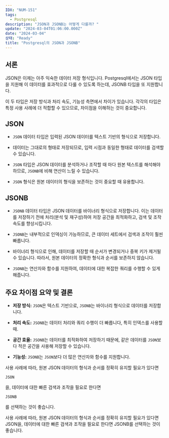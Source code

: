 ```yaml
---
IDX: "NUM-151"
tags:
  - Postgresql
description: "JSON과 JSONB는 어떻게 다를까? "
update: "2024-03-04T01:06:00.000Z"
date: "2024-03-04"
상태: "Ready"
title: "Postgresql의 JSON과 JSONB"
---
```

## 서론

JSON은 이제는 아주 익숙한 데이터 저장 형식입니다. Postgresql에서는 JSON 타입을 지원해 이 데이터를 효과적으로 다룰 수 있도록 하는데, JSONB 타입을 또 지원합니다. 

이 두 타입은 저장 방식과 처리 속도, 기능성 측면에서 차이가 있습니다. 각각의 타입은 특정 사용 사례에 더 적합할 수 있으므로, 차이점을 이해하는 것이 중요합니다.

## **JSON**

- `JSON` 데이터 타입은 입력된 JSON 데이터를 텍스트 기반의 형식으로 저장합니다.

- 데이터는 그대로의 형태로 저장되므로, 입력 시점과 동일한 형태로 데이터를 검색할 수 있습니다.

- `JSON` 타입은 JSON 데이터를 분석하거나 조작할 때 마다 원본 텍스트를 해석해야 하므로, `JSONB`에 비해 연산이 느릴 수 있습니다.

- `JSON` 형식은 원본 데이터의 형식을 보존하는 것이 중요할 때 유용합니다.

## **JSONB**

- `JSONB` 데이터 타입은 JSON 데이터를 바이너리 형식으로 저장합니다. 이는 데이터를 저장하기 전에 처리(분석 및 재구성)하여 저장 공간을 최적화하고, 검색 및 조작 속도를 향상시킵니다.

- `JSONB`는 내부적으로 인덱싱이 가능하므로, 큰 데이터 세트에서 검색과 조작이 훨씬 빠릅니다.

- 바이너리 형식으로 인해, 데이터를 저장할 때 순서가 변경되거나 중복 키가 제거될 수 있습니다. 따라서, 원본 데이터의 정확한 형식과 순서를 보존하지 않습니다.

- `JSONB`는 연산자와 함수를 지원하여, 데이터에 대한 복잡한 쿼리를 수행할 수 있게 해줍니다.

## 주요 차이점 요약 및 결론

- **저장 방식:**  `JSON`은 텍스트 기반으로, `JSONB`는 바이너리 형식으로 데이터를 저장합니다.

- **처리 속도:**  `JSONB`는 데이터 처리와 쿼리 수행이 더 빠릅니다, 특히 인덱스를 사용할 때.

- **공간 효율:**  `JSONB`는 데이터를 최적화하여 저장하기 때문에, 같은 데이터를 `JSON`보다 적은 공간을 사용해 저장할 수 있습니다.

- **기능성:**  `JSONB`는 `JSON`보다 더 많은 연산자와 함수를 지원합니다.

사용 사례에 따라, 원본 JSON 데이터의 형식과 순서를 정확히 유지할 필요가 있다면

```plain text
JSON
```

을, 데이터에 대한 빠른 검색과 조작을 필요로 한다면

```plain text
JSONB
```

를 선택하는 것이 좋습니다.

사용 사례에 따라, 원본 JSON 데이터의 형식과 순서를 정확히 유지할 필요가 있다면 JSON을, 데이터에 대한 빠른 검색과 조작을 필요로 한다면 JSONB를 선택하는 것이 좋습니다.



